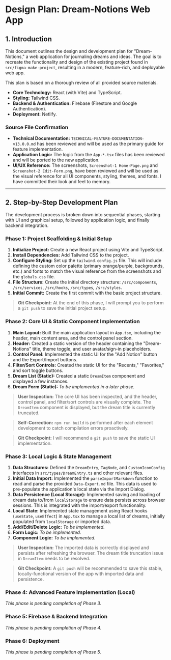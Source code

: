 # Design Plan: Dream-Notions Web App

## 1. Introduction

This document outlines the design and development plan for "Dream-Notions," a web application for journaling dreams and ideas. The goal is to recreate the functionality and design of the existing project found in `src/figma-make-project`, resulting in a modern, feature-rich, and deployable web app.

This plan is based on a thorough review of all provided source materials.

-   **Core Technology:** React (with Vite) and TypeScript.
-   **Styling:** Tailwind CSS.
-   **Backend & Authentication:** Firebase (Firestore and Google Authentication).
-   **Deployment:** Netlify.

### Source File Confirmation

-   **Technical Documentation:** `TECHNICAL-FEATURE-DOCUMENTATION-v13.0.0.md` has been reviewed and will be used as the primary guide for feature implementation.
-   **Application Logic:** The logic from the `App-*.tsx` files has been reviewed and will be ported to the new application.
-   **UI/UX Reference:** The screenshots, `Screenshot-1 Home-Page.png` and `Screenshot-2 Edit-Form.png`, have been reviewed and will be used as the visual reference for all UI components, styling, themes, and fonts. I have committed their look and feel to memory.

---

## 2. Step-by-Step Development Plan

The development process is broken down into sequential phases, starting with UI and graphical setup, followed by application logic, and finally backend integration.

### Phase 1: Project Scaffolding & Initial Setup

1.  **Initialize Project:** Create a new React project using Vite and TypeScript.
2.  **Install Dependencies:** Add Tailwind CSS to the project.
3.  **Configure Styling:** Set up the `tailwind.config.js` file. This will include defining the custom color palette (primary orange/purple, backgrounds, etc.) and fonts to match the visual reference from the screenshots and the `globals.css` file.
4.  **File Structure:** Create the initial directory structure: `/src/components`, `/src/services`, `/src/hooks`, `/src/types`, `/src/styles`.
5.  **Initial Commit:** Create the first commit with the basic project structure.

> **Git Checkpoint:** At the end of this phase, I will prompt you to perform a `git push` to save the initial project setup.

### Phase 2: Core UI & Static Component Implementation

1.  **Main Layout:** Built the main application layout in `App.tsx`, including the header, main content area, and the control panel section.
2.  **Header:** Created a static version of the header containing the "Dream-Notions" title, theme toggle, and user avatar/sign-in placeholders.
3.  **Control Panel:** Implemented the static UI for the "Add Notion" button and the Export/Import buttons.
4.  **Filter/Sort Controls:** Created the static UI for the "Recents," "Favorites," and sort toggle buttons.
5.  **Dream List (Static):** Created a static `DreamItem` component and displayed a few instances.
6.  **Dream Form (Static):** *To be implemented in a later phase.*

> **User Inspection:** The core UI has been inspected, and the header, control panel, and filter/sort controls are visually complete. The `DreamItem` component is displayed, but the dream title is currently truncated.

> **Self-Correction:** `npm run build` is performed after each element development to catch compilation errors proactively.

> **Git Checkpoint:** I will recommend a `git push` to save the static UI implementation.

### Phase 3: Local Logic & State Management

1.  **Data Structures:** Defined the `DreamEntry`, `TagNode`, and `CustomIconConfig` interfaces in `src/types/DreamEntry.ts` and other relevant files.
2.  **Initial Data Import:** Implemented the `parseImportMarkdown` function to read and parse the provided `Data-Export.md` file. This data is used to pre-populate the application's local state via the Import Dialog.
3.  **Data Persistence (Local Storage):** Implemented saving and loading of dream data to/from `localStorage` to ensure data persists across browser sessions. This is integrated with the import/export functionality.
4.  **Local State:** Implemented state management using React hooks (`useState`, `useEffect`) in `App.tsx` to manage a local list of dreams, initially populated from `localStorage` or imported data.
5.  **Add/Edit/Delete Logic:** *To be implemented.*
6.  **Form Logic:** *To be implemented.*
7.  **Component Logic:** *To be implemented.*

> **User Inspection:** The imported data is correctly displayed and persists after refreshing the browser. The dream title truncation issue in `DreamItem` needs to be resolved.

> **Git Checkpoint:** A `git push` will be recommended to save this stable, locally-functional version of the app with imported data and persistence.

### Phase 4: Advanced Feature Implementation (Local)

*This phase is pending completion of Phase 3.*

### Phase 5: Firebase & Backend Integration

*This phase is pending completion of Phase 4.*

### Phase 6: Deployment

*This phase is pending completion of Phase 5.*
